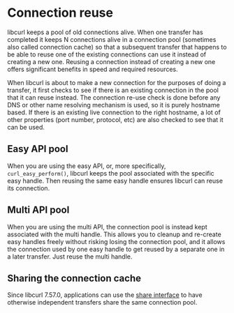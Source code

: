 # Connection reuse

libcurl keeps a pool of old connections alive. When one transfer has completed
it keeps N connections alive in a connection pool (sometimes also called
connection cache) so that a subsequent transfer that happens to be able to
reuse one of the existing connections can use it instead of creating a new
one. Reusing a connection instead of creating a new one offers significant
benefits in speed and required resources.

When libcurl is about to make a new connection for the purposes of doing a
transfer, it first checks to see if there is an existing connection in the
pool that it can reuse instead. The connection re-use check is done before any
DNS or other name resolving mechanism is used, so it is purely hostname
based. If there is an existing live connection to the right hostname, a lot of
other properties (port number, protocol, etc) are also checked to see that it
can be used.

## Easy API pool

When you are using the easy API, or, more specifically, `curl_easy_perform()`,
libcurl keeps the pool associated with the specific easy handle. Then reusing
the same easy handle ensures libcurl can reuse its connection.

## Multi API pool

When you are using the multi API, the connection pool is instead kept
associated with the multi handle. This allows you to cleanup and re-create
easy handles freely without risking losing the connection pool, and it allows
the connection used by one easy handle to get reused by a separate one in a
later transfer. Just reuse the multi handle.

## Sharing the connection cache

Since libcurl 7.57.0, applications can use the
[share interface](../../helpers/sharing.md)
to have otherwise independent transfers share the same connection pool.
